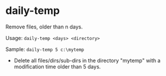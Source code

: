 # daily-temp
Remove files, older than n days.

Usage: `daily-temp <days> <directory>`

Sample: `daily-temp 5 c:\mytemp`

- Delete all files/dirs/sub-dirs in the directory "mytemp" with a modification time older than 5 days.
